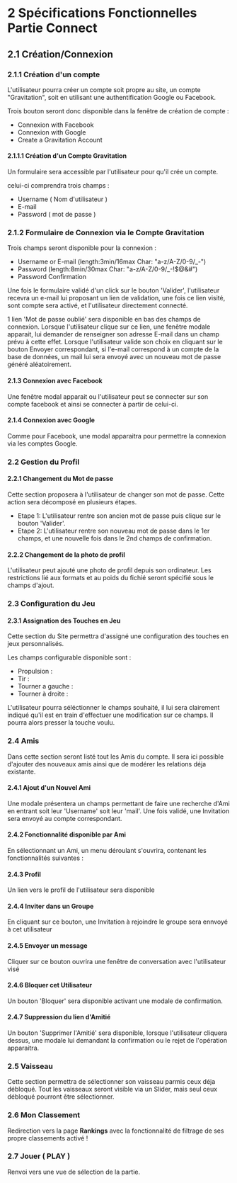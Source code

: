 # 2 Spécifications Fonctionnelles Partie Connect

## 2.1 Création/Connexion

### 2.1.1 Création d'un compte
L'utilisateur pourra créer un compte soit propre au site, un compte "Gravitation", soit en utilisant une authentification Google ou Facebook.

Trois bouton seront donc disponible dans la fenêtre de création de compte :
* Connexion with Facebook
* Connexion with Google
* Create a Gravitation Account

#### 2.1.1.1 Création d'un Compte Gravitation
Un formulaire sera accessible par l'utilisateur pour qu'il crée un compte.

celui-ci comprendra trois champs :
* Username ( Nom d'utilisateur )
* E-mail
* Password ( mot de passe )

### 2.1.2 Formulaire de Connexion via le Compte Gravitation
Trois champs seront disponible pour la connexion :
* Username or E-mail
(length:3min/16max Char: "a-z/A-Z/0-9/\_-")
* Password
(length:8min/30max Char: "a-z/A-Z/0-9/\_-!$@&#")
* Password Confirmation

Une fois le formulaire validé d'un click sur le bouton 'Valider', l'utilisateur recevra un e-mail lui proposant un lien de validation, une fois ce lien visité, sont compte sera activé, et l'utilisateur directement connecté.

1 lien 'Mot de passe oublié' sera disponible en bas des champs de connexion. Lorsque l'utilisateur clique sur ce lien, une fenêtre modale apparait, lui demander de renseigner son adresse E-mail dans un champ prévu à cette effet. Lorsque l'utilisateur valide son choix en cliquant sur le bouton Envoyer correspondant, si l'e-mail correspond à un compte de la base de données, un mail lui sera envoyé avec un nouveau mot de passe généré aléatoirement.

#### 2.1.3 Connexion avec Facebook
Une fenêtre modal apparait ou l'utilisateur peut se connecter sur son compte facebook et ainsi se connecter à partir de celui-ci.

#### 2.1.4 Connexion avec Google
Comme pour Facebook, une modal apparaitra pour permettre la connexion via les comptes Google.

### 2.2 Gestion du Profil

#### 2.2.1 Changement du Mot de passe
Cette section proposera à l'utilisateur de changer son mot de passe. Cette action sera décomposé en plusieurs étapes.

* Etape 1: L'utilisateur rentre son ancien mot de passe puis clique sur le bouton 'Valider'.
* Etape 2: L'utilisateur rentre son nouveau mot de passe dans le 1er champs, et une nouvelle fois dans le 2nd champs de confirmation.

#### 2.2.2 Changement de la photo de profil
L'utilisateur peut ajouté une photo de profil depuis son ordinateur. Les restrictions lié aux formats et au poids du fichié seront spécifié sous le champs d'ajout.

### 2.3 Configuration du Jeu

#### 2.3.1 Assignation des Touches en Jeu
Cette section du Site permettra d'assigné une configuration des touches en jeux personnalisés.

Les champs configurable disponible sont :
* Propulsion :
* Tir :
* Tourner a gauche :
* Tourner à droite :

L'utilisateur pourra séléctionner le champs souhaité, il lui sera clairement indiqué qu'il est en train d'effectuer une modification sur ce champs. Il pourra alors presser la touche voulu.

### 2.4 Amis

Dans cette section seront listé tout les Amis du compte.
Il sera ici possible d'ajouter des nouveaux amis ainsi que de modérer les relations déja existante.

#### 2.4.1 Ajout d'un Nouvel Ami
Une modale présentera un champs permettant de faire une recherche d'Ami en entrant soit leur 'Username' soit leur 'mail'. Une fois validé, une Invitation sera envoyé au compte correspondant.

#### 2.4.2 Fonctionnalité disponible par Ami
En sélectionnant un Ami, un menu déroulant s'ouvrira, contenant les fonctionnalités suivantes :

#### 2.4.3 Profil
Un lien vers le profil de l'utilisateur sera disponible

#### 2.4.4 Inviter dans un Groupe
En cliquant sur ce bouton, une Invitation à rejoindre le groupe sera ennvoyé à cet utilisateur

#### 2.4.5 Envoyer un message
Cliquer sur ce bouton ouvrira une fenêtre de conversation avec l'utilisateur visé

#### 2.4.6 Bloquer cet Utilisateur
Un bouton 'Bloquer' sera disponible activant une modale de confirmation.

#### 2.4.7 Suppression du lien d'Amitié
Un bouton 'Supprimer l'Amitié' sera disponible, lorsque l'utilisateur cliquera dessus, une modale lui demandant la confirmation ou le rejet de l'opération apparaitra.

### 2.5 Vaisseau
Cette section permettra de sélectionner son vaisseau parmis ceux déja débloqué. Tout les vaisseaux seront visible via un Slider, mais seul ceux débloqué pourront être sélectionner.

### 2.6 Mon Classement
Redirection vers la page **Rankings** avec la fonctionnalité de filtrage de ses propre classements activé !

### 2.7 Jouer ( PLAY )
Renvoi vers une vue de sélection de la partie.
